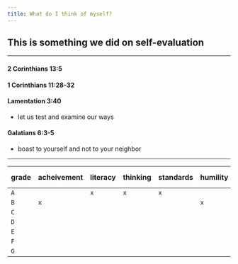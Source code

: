 ```yaml
---
title: What do I think of myself?
---
```


## This is something we did on self-evaluation


***

#### 2 Corinthians 13:5

#### 1 Corinthians 11:28-32

#### Lamentation 3:40

* let us test and examine our ways

#### Galatians 6:3-5

* boast to yourself and not to your neighbor

***

| grade | acheivement | literacy | thinking | standards | humility | dedication | perseverance | preparedness | overall grade |
| --- | --- | --- | --- | --- | --- | --- | --- | --- | --- |
| `A` |  | `x` | `x` | `x` |  | `x` | `x` |  | `x` |
| `B` | `x` |  |  |  | `x` |  |  | `x` |  |
| `C` |  |  |  |  |  |  |  |  |  |
| `D` |  |  |  |  |  |  |  |  |  |
| `E` |  |  |  |  |  |  |  |  |  |
| `F` |  |  |  |  |  |  |  |  |  |
| `G` |  |  |  |  |  |  |  |  |  |
